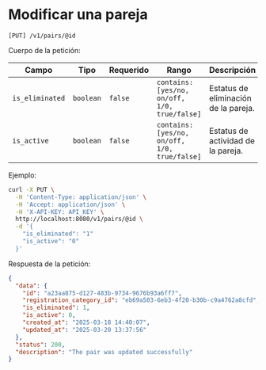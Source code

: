 # Modificar una pareja

```
[PUT] /v1/pairs/@id
```

Cuerpo de la petición:

| Campo | Tipo | Requerido | Rango | Descripción |
| ----- | ---- | --------- | ----- | ----------- |
| `is_eliminated` | `boolean` | `false` | `contains: [yes/no, on/off, 1/0, true/false]` | Estatus de eliminación de la pareja. |
| `is_active` | `boolean` | `false` | `contains: [yes/no, on/off, 1/0, true/false]` | Estatus de actividad de la pareja. |

Ejemplo:

```bash
curl -X PUT \
  -H 'Content-Type: application/json' \
  -H 'Accept: application/json' \
  -H 'X-API-KEY: API_KEY' \
  http://localhost:8080/v1/pairs/@id \
  -d '{
    "is_eliminated": "1"
    "is_active": "0"
  }'
```

Respuesta de la petición:

```json
{
  "data": {
    "id": "a23aa875-d127-483b-9734-9676b93a6ff7",
    "registration_category_id": "eb69a503-6eb3-4f20-b30b-c9a4762a8cfd",
    "is_eliminated": 1,
    "is_active": 0,
    "created_at": "2025-03-18 14:40:07",
    "updated_at": "2025-03-20 13:37:56"
  },
  "status": 200,
  "description": "The pair was updated successfully"
}
```
